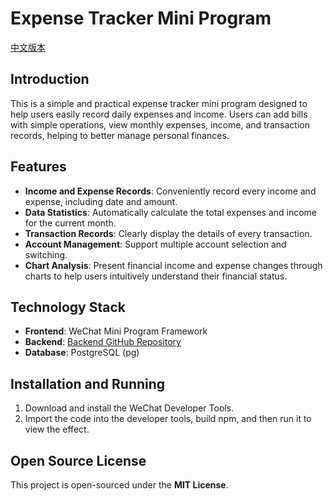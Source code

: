 # Expense Tracker Mini Program
[中文版本](README.md)

## Introduction
This is a simple and practical expense tracker mini program designed to help users easily record daily expenses and income. Users can add bills with simple operations, view monthly expenses, income, and transaction records, helping to better manage personal finances.

## Features
- **Income and Expense Records**: Conveniently record every income and expense, including date and amount.
- **Data Statistics**: Automatically calculate the total expenses and income for the current month.
- **Transaction Records**: Clearly display the details of every transaction.
- **Account Management**: Support multiple account selection and switching.
- **Chart Analysis**: Present financial income and expense changes through charts to help users intuitively understand their financial status.

## Technology Stack
- **Frontend**: WeChat Mini Program Framework
- **Backend**: [Backend GitHub Repository](https://github.com/lfgyx/cbook_nodejs.git)
- **Database**: PostgreSQL (pg)

## Installation and Running
1. Download and install the WeChat Developer Tools.
2. Import the code into the developer tools, build npm, and then run it to view the effect.

## Open Source License
This project is open-sourced under the **MIT License**.
